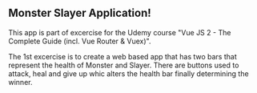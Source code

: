 ## Monster Slayer Application!

This app is part of excercise for the Udemy course "Vue JS 2 - The Complete Guide (incl. Vue Router & Vuex)". 

The 1st excercise is to create a web based app that has two bars that represent the health of Monster and Slayer. There are buttons used to attack, heal and give up whic alters the health bar finally determining the winner. 